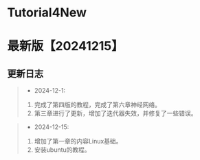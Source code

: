 # Tutorial4New

# 最新版【20241215】

## 更新日志

> - 2024-12-1:   
> 1. 完成了第四版的教程，完成了第六章神经网络。  
> 2. 第三章进行了更新，增加了迭代器失效，并修复了一些错误。  


> - 2024-12-15:  
> 1. 增加了第一章的内容Linux基础。
> 2. 安装ubuntu的教程。